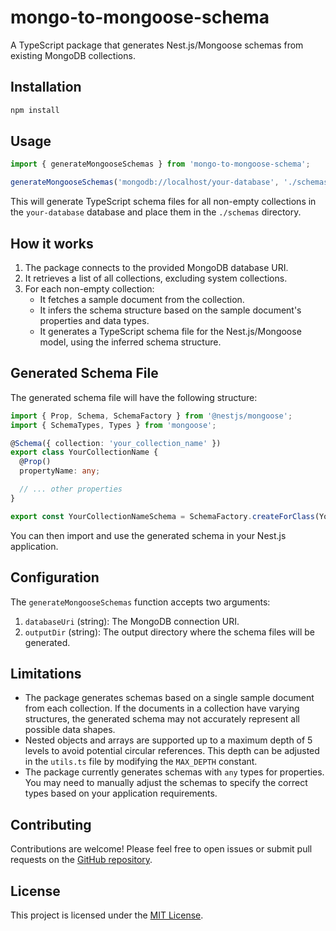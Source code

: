 # mongo-to-mongoose-schema

A TypeScript package that generates Nest.js/Mongoose schemas from existing MongoDB collections.

## Installation

```bash
npm install 
```

## Usage

```typescript
import { generateMongooseSchemas } from 'mongo-to-mongoose-schema';

generateMongooseSchemas('mongodb://localhost/your-database', './schemas');
```

This will generate TypeScript schema files for all non-empty collections in the `your-database` database and place them in the `./schemas` directory.

## How it works

1. The package connects to the provided MongoDB database URI.
2. It retrieves a list of all collections, excluding system collections.
3. For each non-empty collection:
   - It fetches a sample document from the collection.
   - It infers the schema structure based on the sample document's properties and data types.
   - It generates a TypeScript schema file for the Nest.js/Mongoose model, using the inferred schema structure.

## Generated Schema File

The generated schema file will have the following structure:

```typescript
import { Prop, Schema, SchemaFactory } from '@nestjs/mongoose';
import { SchemaTypes, Types } from 'mongoose';

@Schema({ collection: 'your_collection_name' })
export class YourCollectionName {
  @Prop()
  propertyName: any;

  // ... other properties
}

export const YourCollectionNameSchema = SchemaFactory.createForClass(YourCollectionName);
```

You can then import and use the generated schema in your Nest.js application.

## Configuration

The `generateMongooseSchemas` function accepts two arguments:

1. `databaseUri` (string): The MongoDB connection URI.
2. `outputDir` (string): The output directory where the schema files will be generated.

## Limitations

- The package generates schemas based on a single sample document from each collection. If the documents in a collection have varying structures, the generated schema may not accurately represent all possible data shapes.
- Nested objects and arrays are supported up to a maximum depth of 5 levels to avoid potential circular references. This depth can be adjusted in the `utils.ts` file by modifying the `MAX_DEPTH` constant.
- The package currently generates schemas with `any` types for properties. You may need to manually adjust the schemas to specify the correct types based on your application requirements.

## Contributing

Contributions are welcome! Please feel free to open issues or submit pull requests on the [GitHub repository](https://github.com/S0T12/mongo-to-mongoose-schema).

## License

This project is licensed under the [MIT License](LICENSE).